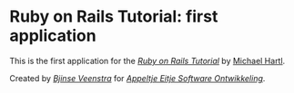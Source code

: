 # Ruby on Rails Tutorial: first application

This is the first application for the
[*Ruby on Rails Tutorial*](http://railstutorial.org/)
by [Michael Hartl](http://michaelhartl.com/).

Created by [*Bjinse Veenstra*](mailto:bjinse@ae-so.nl) for [*Appeltje Eitje Software Ontwikkeling*](www.ae-so.nl).

